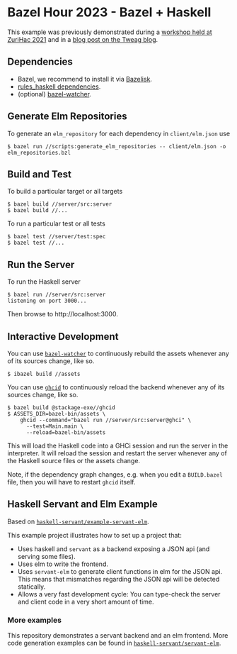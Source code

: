 # Bazel Hour 2023 - Bazel + Haskell

This example was previously demonstrated
during a [workshop held at ZuriHac 2021](https://youtu.be/GV5MG05rWO0)
and in a [blog post on the Tweag blog](https://www.tweag.io/blog/2022-10-20-bazel-example-servant-elm-1/).

## Dependencies

* Bazel, we recommend to install it via [Bazelisk](https://github.com/bazelbuild/bazelisk).
* [rules_haskell dependencies](https://rules-haskell.readthedocs.io/en/latest/haskell.html#before-you-begin).
* (optional) [bazel-watcher][bazel-watcher].

## Generate Elm Repositories

To generate an `elm_repository` for each dependency in `client/elm.json` use
```
$ bazel run //scripts:generate_elm_repositories -- client/elm.json -o elm_repositories.bzl
```

## Build and Test

To build a particular target or all targets
```
$ bazel build //server/src:server
$ bazel build //...
```

To run a particular test or all tests
```
$ bazel test //server/test:spec
$ bazel test //...
```

## Run the Server

To run the Haskell server
```
$ bazel run //server/src:server
listening on port 3000...
```

Then browse to http://localhost:3000.

## Interactive Development

You can use [`bazel-watcher`][bazel-watcher] to continuously rebuild the
assets whenever any of its sources change, like so.

```
$ ibazel build //assets
```

You can use [`ghcid`][ghcid] to continuously reload the backend whenever
any of its sources change, like so.

```
$ bazel build @stackage-exe//ghcid
$ ASSETS_DIR=bazel-bin/assets \
    ghcid --command="bazel run //server/src:server@ghci" \
      --test=Main.main \
      --reload=bazel-bin/assets
```

This will load the Haskell code into a GHCi session and run the server in
the interpreter. It will reload the session and restart the server
whenever any of the Haskell source files or the assets change.

Note, if the dependency graph changes, e.g. when you edit a `BUILD.bazel`
file, then you will have to restart `ghcid` itself.

[bazel-watcher]: https://github.com/bazelbuild/bazel-watcher#readme
[ghcid]: https://github.com/ndmitchell/ghcid#readme

## Haskell Servant and Elm Example

Based on [`haskell-servant/example-servant-elm`](https://github.com/haskell-servant/example-servant-elm.git).

This example project illustrates how to set up a project that:

- Uses haskell and `servant` as a backend exposing a JSON api
  (and serving some files).
- Uses elm to write the frontend.
- Uses `servant-elm` to generate client functions in elm for the JSON api.
  This means that mismatches regarding the JSON api will be detected statically.
- Allows a very fast development cycle: You can type-check the server and
  client code in a very short amount of time.

### More examples

This repository demonstrates a servant backend and an elm frontend. More code generation examples can be found in [`haskell-servant/servant-elm`](https://github.com/haskell-servant/servant-elm/tree/master/examples).
